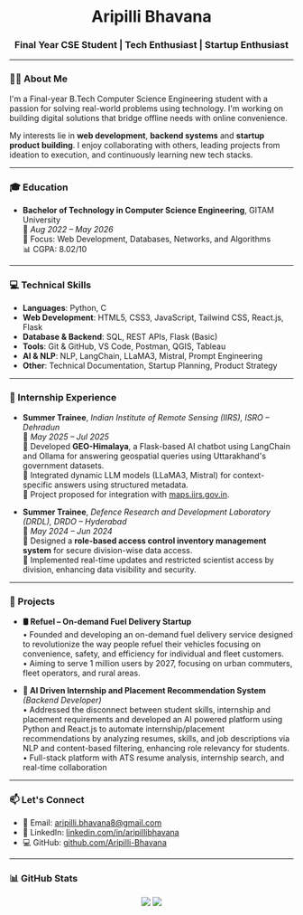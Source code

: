 <h1 align="center">Aripilli Bhavana</h1>
<h3 align="center">Final Year CSE Student | Tech Enthusiast | Startup Enthusiast</h3>

---

### 👩‍💻 About Me

I'm a Final-year B.Tech Computer Science Engineering student with a passion for solving real-world problems using technology. I'm working on building digital solutions that bridge offline needs with online convenience.

My interests lie in **web development**, **backend systems** and **startup product building**. I enjoy collaborating with others, leading projects from ideation to execution, and continuously learning new tech stacks.

---

### 🎓 Education

- **Bachelor of Technology in Computer Science Engineering**, GITAM University  
  📍 *Aug 2022 – May 2026*  
  🎯 Focus: Web Development, Databases, Networks, and Algorithms  
  📊 CGPA: 8.02/10

---

### 💻 Technical Skills

- **Languages**: Python, C  
- **Web Development**: HTML5, CSS3, JavaScript, Tailwind CSS, React.js, Flask  
- **Database & Backend**: SQL, REST APIs, Flask (Basic)  
- **Tools**: Git & GitHub, VS Code, Postman, QGIS, Tableau  
- **AI & NLP**: NLP, LangChain, LLaMA3, Mistral, Prompt Engineering 
- **Other**: Technical Documentation, Startup Planning, Product Strategy

---

### 💼 Internship Experience

- **Summer Trainee**, *Indian Institute of Remote Sensing (IIRS), ISRO – Dehradun*  
  📍 *May 2025 – Jul 2025*  
  🔹 Developed **GEO-Himalaya**, a Flask-based AI chatbot using LangChain and Ollama for answering geospatial queries using Uttarakhand's government datasets.  
  🔹 Integrated dynamic LLM models (LLaMA3, Mistral) for context-specific answers using structured metadata.  
  🔹 Project proposed for integration with [maps.iirs.gov.in](https://maps.iirs.gov.in/).

- **Summer Trainee**, *Defence Research and Development Laboratory (DRDL), DRDO – Hyderabad*  
  📍 *May 2024 – Jun 2024*  
  🔹 Designed a **role-based access control inventory management system** for secure division-wise data access.  
  🔹 Implemented real-time updates and restricted scientist access by division, enhancing data visibility and security.

---

### 🚀 Projects

- **🛢 Refuel – On-demand Fuel Delivery Startup**  
• Founded and developing an on-demand fuel delivery service designed to revolutionize the way people refuel 
their vehicles focusing on convenience, safety, and efficiency for individual and fleet customers.  
• Aiming to serve 1 million users by 2027, focusing on urban commuters, fleet operators, and rural areas.

- **🎯 AI Driven Internship and Placement Recommendation System** *(Backend Developer)*  
• Addressed the disconnect between student skills, internship and placement requirements and developed an AI
powered platform using Python and React.js to automate internship/placement recommendations by analyzing 
resumes, skills, and job descriptions via NLP and content-based filtering, enhancing role relevancy for students. 
• Full-stack platform with ATS resume analysis, internship search, and real-time collaboration 


---
### 📫 Let's Connect

- 📧 Email: [aripilli.bhavana8@gmail.com](mailto:aripilli.bhavana8@gmail.com)  
- 💼 LinkedIn: [linkedin.com/in/aripillibhavana](https://www.linkedin.com/in/aripillibhavana)  
- 💻 GitHub: [github.com/Aripilli-Bhavana](https://github.com/Aripilli-Bhavana)

---

### 📊 GitHub Stats

<p align="center">
  <img src="https://github-stats.vercel.app/api?username=Aripilli-Bhavana&show_icons=true&theme=default" />
  <img src="https://github-readme-stats.vercel.app/api/top-langs/?username=Aripilli-Bhavana&layout=compact&theme=default" />
</p>
